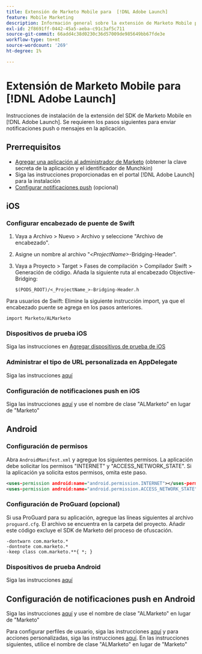 ```yaml
---
title: Extensión de Marketo Mobile para  [!DNL Adobe Launch]
feature: Mobile Marketing
description: Información general sobre la extensión de Marketo Mobile para  [!DNL Adobe Launch]
exl-id: 2f8691ff-0442-45a5-aeba-c91c3af5c711
source-git-commit: 66add4c38d0230c36d57009de985649bb67fde3e
workflow-type: tm+mt
source-wordcount: '269'
ht-degree: 1%

---
```


# Extensión de Marketo Mobile para [!DNL Adobe Launch]

Instrucciones de instalación de la extensión del SDK de Marketo Mobile en [!DNL Adobe Launch]. Se requieren los pasos siguientes para enviar notificaciones push o mensajes en la aplicación.

## Prerrequisitos

- [Agregar una aplicación al administrador de Marketo](https://experienceleague.adobe.com/es/docs/marketo/using/product-docs/mobile-marketing/admin/add-a-mobile-app) (obtener la clave secreta de la aplicación y el identificador de Munchkin)
- Siga las instrucciones proporcionadas en el portal [!DNL Adobe Launch] para la instalación
- [Configurar notificaciones push](push-notifications.md) (opcional)

## iOS

### Configurar encabezado de puente de Swift

1. Vaya a Archivo > Nuevo > Archivo y seleccione &quot;Archivo de encabezado&quot;.
1. Asigne un nombre al archivo &quot;&lt;_ProjectName_>-Bridging-Header&quot;.
1. Vaya a Proyecto > Target > Fases de compilación > Compilador Swift > Generación de código. Añada la siguiente ruta al encabezado Objective-Bridging:

   `$(PODS_ROOT)/<_ProjectName_>-Bridging-Header.h`

Para usuarios de Swift: Elimine la siguiente instrucción import, ya que el encabezado puente se agrega en los pasos anteriores.

`import Marketo/ALMarketo`

### Dispositivos de prueba iOS

Siga las instrucciones en [Agregar dispositivos de prueba de iOS](installation.md#ios_test_devices)

### Administrar el tipo de URL personalizada en AppDelegate

Siga las instrucciones [aquí](installation.md#ios_test_devices)

### Configuración de notificaciones push en iOS

Siga las instrucciones [aquí](push-notifications.md) y use el nombre de clase &quot;ALMarketo&quot; en lugar de &quot;Marketo&quot;

## Android

### Configuración de permisos

Abra `AndroidManifest.xml` y agregue los siguientes permisos. La aplicación debe solicitar los permisos &quot;INTERNET&quot; y &quot;ACCESS_NETWORK_STATE&quot;. Si la aplicación ya solicita estos permisos, omita este paso.

```xml
<uses‐permission android:name="android.permission.INTERNET"></uses‐permission>
<uses‐permission android:name="android.permission.ACCESS_NETWORK_STATE"></uses‐permission>
```

### Configuración de ProGuard (opcional)

Si usa ProGuard para su aplicación, agregue las líneas siguientes al archivo `proguard.cfg`. El archivo se encuentra en la carpeta del proyecto. Añadir este código excluye el SDK de Marketo del proceso de ofuscación.

```
-dontwarn com.marketo.*
-dontnote com.marketo.*
-keep class com.marketo.**{ *; }
```

### Dispositivos de prueba Android

Siga las instrucciones [aquí](installation.md#android_test_devices)

## Configuración de notificaciones push en Android

Siga las instrucciones [aquí](installation.md#android_firebase_cloud_messaging_support) y use el nombre de clase &quot;ALMarketo&quot; en lugar de &quot;Marketo&quot;

Para configurar perfiles de usuario, siga las instrucciones [aquí](user-profiles.md) y para acciones personalizadas, siga las instrucciones [aquí](custom-actions.md#android_custom_action). En las instrucciones siguientes, utilice el nombre de clase &quot;ALMarketo&quot; en lugar de &quot;Marketo&quot;
